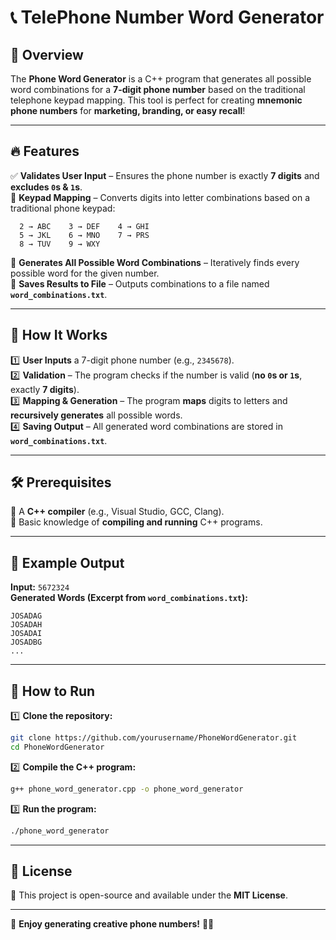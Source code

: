 # 📞 TelePhone Number Word Generator  

## 🌟 Overview  
The **Phone Word Generator** is a C++ program that generates all possible word combinations for a **7-digit phone number** based on the traditional telephone keypad mapping. This tool is perfect for creating **mnemonic phone numbers** for **marketing, branding, or easy recall**!  

---

## 🔥 Features  
✅ **Validates User Input** – Ensures the phone number is exactly **7 digits** and **excludes `0`s & `1`s**.  
🔢 **Keypad Mapping** – Converts digits into letter combinations based on a traditional phone keypad:  

```
  2 → ABC    3 → DEF    4 → GHI  
  5 → JKL    6 → MNO    7 → PRS  
  8 → TUV    9 → WXY
```

🔄 **Generates All Possible Word Combinations** – Iteratively finds every possible word for the given number.  
💾 **Saves Results to File** – Outputs combinations to a file named **`word_combinations.txt`**.  

---

## 🚀 How It Works  
1️⃣ **User Inputs** a 7-digit phone number (e.g., `2345678`).  
2️⃣ **Validation** – The program checks if the number is valid (**no `0`s or `1`s**, exactly **7 digits**).  
3️⃣ **Mapping & Generation** – The program **maps** digits to letters and **recursively generates** all possible words.  
4️⃣ **Saving Output** – All generated word combinations are stored in **`word_combinations.txt`**.  

---

## 🛠 Prerequisites  
🔹 A **C++ compiler** (e.g., Visual Studio, GCC, Clang).  
🔹 Basic knowledge of **compiling and running** C++ programs.  

---

## 📜 Example Output  
**Input:** `5672324`  
**Generated Words (Excerpt from `word_combinations.txt`):**  
```
JOSADAG
JOSADAH
JOSADAI
JOSADBG
...
```

---

## 🎯 How to Run  
1️⃣ **Clone the repository:**  
   ```sh
   git clone https://github.com/yourusername/PhoneWordGenerator.git
   cd PhoneWordGenerator
   ```

2️⃣ **Compile the C++ program:**  
   ```sh
   g++ phone_word_generator.cpp -o phone_word_generator
   ```

3️⃣ **Run the program:**  
   ```sh
   ./phone_word_generator
   ```

---

## 📌 License  
📜 This project is open-source and available under the **MIT License**.  

---

🚀 **Enjoy generating creative phone numbers!** 🔢✨  
